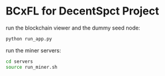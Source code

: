 # BCxFL for DecentSpct Project

run the blockchain viewer and the dummy seed node:
```sh
python run_app.py
```

run the miner servers:
```sh
cd servers
source run_miner.sh
```